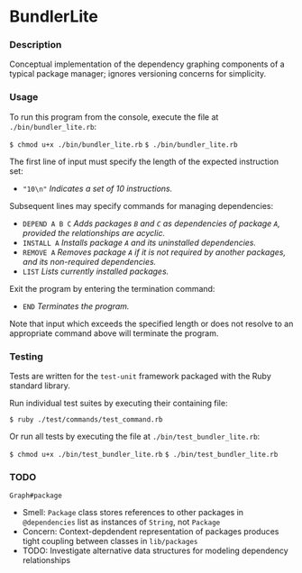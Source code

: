 # BundlerLite

### Description

Conceptual implementation of the dependency graphing components of a typical package manager; ignores versioning concerns for simplicity.

### Usage

To run this program from the console, execute the file at `./bin/bundler_lite.rb`:

`$ chmod u+x ./bin/bundler_lite.rb`
`$ ./bin/bundler_lite.rb`

The first line of input must specify the length of the expected instruction set:

* `"10\n"` _Indicates a set of 10 instructions._

Subsequent lines may specify commands for managing dependencies:

* `DEPEND A B C` _Adds packages `B` and `C` as dependencies of package `A`, provided the relationships are acyclic._
* `INSTALL A` _Installs package `A` and its uninstalled dependencies._
* `REMOVE A` _Removes package `A` if it is not required by another packages, and its non-required dependencies._
* `LIST` _Lists currently installed packages._

Exit the program by entering the termination command:

* `END` _Terminates the program._

Note that input which exceeds the specified length or does not resolve to an appropriate command above will terminate the program.

### Testing

Tests are written for the `test-unit` framework packaged with the Ruby standard library.

Run individual test suites by executing their containing file:

`$ ruby ./test/commands/test_command.rb`

Or run all tests by executing the file at `./bin/test_bundler_lite.rb`:

`$ chmod u+x ./bin/test_bundler_lite.rb`
`$ ./bin/test_bundler_lite.rb`

### TODO

`Graph#package`
* Smell: `Package` class stores references to other packages in `@dependencies` list as instances of `String`, not `Package`
* Concern: Context-depdendent representation of packages produces tight coupling between classes in `lib/packages`
* TODO: Investigate alternative data structures for modeling dependency relationships